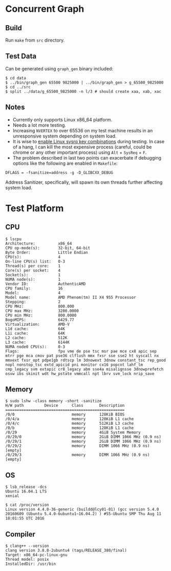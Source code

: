 # Concurrent Graph

## Build
Run `make` from `src` directory.

## Test Data
Can be generated using `graph_gen` binary included:
```
$ cd data
$ ../bin/graph_gen 65500 9825000 | ../bin/graph_gen > g_65500_9825000
$ cd ../src
$ split ../data/g_65500_9825000 -n l/3 # should create xaa, xab, xac
```

## Notes
- Currently only supports Linux x86_64 platform.
- Needs a lot more testing.
- Increasing `NVERTEX` to over 65536 on my test machine results in an unresponsive system depending on system load.
- It is wise to [enable Linux sysrq key combinations](http://askubuntu.com/questions/4408/what-should-i-do-when-ubuntu-freezes/36717#36717) during testing. In case of a hang, I can kill the most expensive process (careful, could be chrome or any other important process) using `Alt` + `SysReq` + `F`.
- The problem described in last two points can exacerbate if debugging options like the following are enabled in `Makefile`:
```make
DFLAGS = -fsanitize=address -g -D_GLIBCXX_DEBUG
```
Address Sanitizer, specifically, will spawn its own threads further affecting system load.

# Test Platform
## CPU
```
$ lscpu
Architecture:          x86_64
CPU op-mode(s):        32-bit, 64-bit
Byte Order:            Little Endian
CPU(s):                4
On-line CPU(s) list:   0-3
Thread(s) per core:    1
Core(s) per socket:    4
Socket(s):             1
NUMA node(s):          1
Vendor ID:             AuthenticAMD
CPU family:            16
Model:                 4
Model name:            AMD Phenom(tm) II X4 955 Processor
Stepping:              2
CPU MHz:               800.000
CPU max MHz:           3200.0000
CPU min MHz:           800.0000
BogoMIPS:              6429.77
Virtualization:        AMD-V
L1d cache:             64K
L1i cache:             64K
L2 cache:              512K
L3 cache:              6144K
NUMA node0 CPU(s):     0-3
Flags:                 fpu vme de pse tsc msr pae mce cx8 apic sep mtrr pge mca cmov pat pse36 clflush mmx fxsr sse sse2 ht syscall nx mmxext fxsr_opt pdpe1gb rdtscp lm 3dnowext 3dnow constant_tsc rep_good nopl nonstop_tsc extd_apicid pni monitor cx16 popcnt lahf_lm cmp_legacy svm extapic cr8_legacy abm sse4a misalignsse 3dnowprefetch osvw ibs skinit wdt hw_pstate vmmcall npt lbrv svm_lock nrip_save
```

## Memory
```
$ sudo lshw -class memory -short -sanitize
H/W path         Device      Class       Description
====================================================
/0/0                         memory      128KiB BIOS
/0/4/a                       memory      128KiB L1 cache
/0/4/c                       memory      512KiB L3 cache
/0/b                         memory      128KiB L1 cache
/0/29                        memory      4GiB System Memory
/0/29/0                      memory      2GiB DIMM 1066 MHz (0.9 ns)
/0/29/1                      memory      2GiB DIMM 1066 MHz (0.9 ns)
/0/29/2                      memory      DIMM 1066 MHz (0.9 ns) [empty]
/0/29/3                      memory      DIMM 1066 MHz (0.9 ns) [empty]
```

## OS
```
$ lsb_release -dcs
Ubuntu 16.04.1 LTS
xenial

$ cat /proc/version
Linux version 4.4.0-36-generic (buildd@lcy01-01) (gcc version 5.4.0 20160609 (Ubuntu 5.4.0-6ubuntu1~16.04.2) ) #55-Ubuntu SMP Thu Aug 11 18:01:55 UTC 2016
```

## Compiler
```
$ clang++ --version
clang version 3.8.0-2ubuntu4 (tags/RELEASE_380/final)
Target: x86_64-pc-linux-gnu
Thread model: posix
InstalledDir: /usr/bin
```
